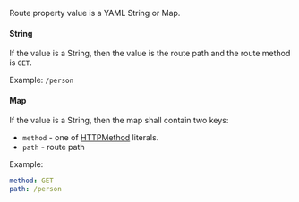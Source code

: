 Route property value is a YAML String or Map. 

#### String

If the value is a String, then the value is the route path and the route method is ``GET``.

Example: ``/person``

#### Map

If the value is a String, then the map shall contain two keys:

* ``method`` - one of [HTTPMethod](https://javadoc.io/doc/org.nasdanika.core/http/latest/org.nasdanika.telemetry/org/nasdanika/http/HttpMethod.html) literals.
* ``path`` - route path

Example:

```yaml
method: GET
path: /person
```
